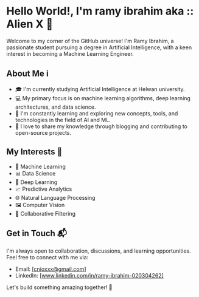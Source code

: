 # Hello World!, I'm ramy ibrahim aka :: Alien X 👋

Welcome to my corner of the GitHub universe! I'm Ramy Ibrahim, a passionate student pursuing a degree in Artificial Intelligence, with a keen interest in becoming a Machine Learning Engineer.

## About Me ℹ️

- 🎓 I'm currently studying Artificial Intelligence at Helwan university.
- 💻 My primary focus is on machine learning algorithms, deep learning architectures, and data science.
- 🌱 I'm constantly learning and exploring new concepts, tools, and technologies in the field of AI and ML.
- 📝 I love to share my knowledge through blogging and contributing to open-source projects.

## My Interests 🤖

- 🧠 Machine Learning
- 📊 Data Science
- 🤖 Deep Learning
- 📈 Predictive Analytics
- 🌐 Natural Language Processing
- 🖼️ Computer Vision
- 🤝 Collaborative Filtering

## Get in Touch 📬

I'm always open to collaboration, discussions, and learning opportunities. Feel free to connect with me via:

- Email: [cnioxxx@gmail.com]
- LinkedIn: [www.linkedin.com/in/ramy-ibrahim-020304262]

Let's build something amazing together! 🌟
